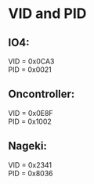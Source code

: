 # VID and PID
## IO4:
VID = 0x0CA3  
PID = 0x0021
## Oncontroller:
VID = 0x0E8F  
PID = 0x1002
## Nageki:
VID = 0x2341  
PID = 0x8036